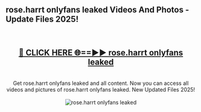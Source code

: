 <h2>rose.harrt onlyfans leaked Videos And Photos - Update Files 2025!</h2>
<br>
<div align="center">
<h2><a href="https://top-ai-tools.click/QrbHav" rel="nofollow">🔴 CLICK HERE 🌐==►► rose.harrt onlyfans leaked</a></h2>
<br>
Get rose.harrt onlyfans leaked and all content. Now you can access all videos and pictures of rose.harrt onlyfans leaked. New Updated Files 2025!
<br>
<br>
<a href="https://top-ai-tools.click/QrbHav" rel="nofollow" data-target="animated-image.originalLink"><img src="https://i.ibb.co.com/WyWwxjT/player-gif2.gif" alt="rose.harrt onlyfans leaked" style="max-width: 100%; display: inline-block;" data-target="animated-image.originalImage"></a>
</div>
<br>